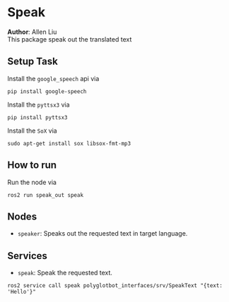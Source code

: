 # Speak
**Author**: Allen Liu<br/>
This package speak out the translated text
## Setup Task
Install the `google_speech` api via
```
pip install google-speech
```
Install the `pyttsx3` via
```
pip install pyttsx3
```
Install the `SoX` via
```
sudo apt-get install sox libsox-fmt-mp3
```
## How to run
Run the node via 
```
ros2 run speak_out speak
```
## Nodes
 - `speaker`: Speaks out the requested text in target language.
## Services
 - `speak`: Speak the requested text.
 ```
 ros2 service call speak polyglotbot_interfaces/srv/SpeakText "{text: 'Hello'}"
 ```